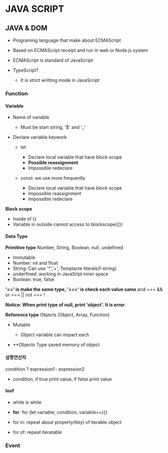 # JAVA SCRIPT
## JAVA & DOM
- Programing language that make about ECMAScript
- Based on ECMAScript receipt and run in web or Node.js system
- ECMAScript is standard of JavaScript

- TypeScript?
  - It is strict writting mode in JavaScript

### Function
#### Variable
- Name of variable
  - Must be start string, '$' and '_'

- Declare variable keywork
  - let
    - Declare local variable that have block scope
    - **Possible reassignment**
    - Impossible redeclare 

  - const: we use more frequently
    - Declare local variable that have block scope
    - Impossible reassignment
    - Impossible redeclare 

**Block scope**
  - Inside of {}
  - Variable in outside cannot access to blockscope({})

#### Data Type
**Primitive type**
Number, String, Boolean, null, undefined
- Immutable
- Number: int and float
- String: Can use '*','+', Templacte literals(f-string)
- underfined: working in JavaSript inner space
- Boolean: true, false

**'==' is make the same type, '===' is check each value same**
and === &&
or === ||
not === !

**Notice: When print type of null, print 'object'. It is error** 

**Reference type**
Objects (Object, Array, Function)
- Mutable
  - Object variable can impact each

- **Objects Type saved memory of object

#### 삼항연산자
condition ? expression1 : expression2
- condition, if true print value, if false print value

#### loof
- while is while
- **for**
  `for (let variable; condition; variable++){}

- for in: repeat about property(Key) of iterable object
- for of: repeat iteratable

### Event